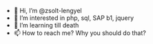 - 👋 Hi, I’m @zsolt-lengyel
- 👀 I’m interested in php, sql, SAP b1, jquery
- 🌱 I’m learning till death
- 📫 How to reach me? Why you should do that?

<!---
zsolt-lengyel/zsolt-lengyel is a ✨ special ✨ repository because its `README.md` (this file) appears on your GitHub profile.
You can click the Preview link to take a look at your changes.
--->
